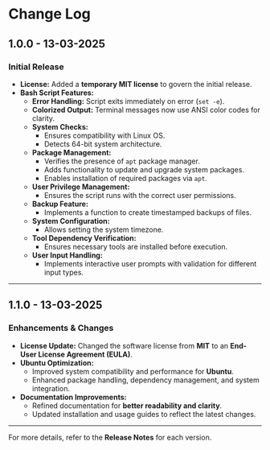 # Change Log

## **1.0.0 - 13-03-2025**
### **Initial Release**
- **License:** Added a **temporary MIT license** to govern the initial release.
- **Bash Script Features:**
  - **Error Handling:** Script exits immediately on error (`set -e`).
  - **Colorized Output:** Terminal messages now use ANSI color codes for clarity.
  - **System Checks:**
    - Ensures compatibility with Linux OS.
    - Detects 64-bit system architecture.
  - **Package Management:**
    - Verifies the presence of `apt` package manager.
    - Adds functionality to update and upgrade system packages.
    - Enables installation of required packages via `apt`.
  - **User Privilege Management:**
    - Ensures the script runs with the correct user permissions.
  - **Backup Feature:**
    - Implements a function to create timestamped backups of files.
  - **System Configuration:**
    - Allows setting the system timezone.
  - **Tool Dependency Verification:**
    - Ensures necessary tools are installed before execution.
  - **User Input Handling:**
    - Implements interactive user prompts with validation for different input types.

---

## **1.1.0 - 13-03-2025**
### **Enhancements & Changes**
- **License Update:** Changed the software license from **MIT** to an **End-User License Agreement (EULA)**.
- **Ubuntu Optimization:**
  - Improved system compatibility and performance for **Ubuntu**.
  - Enhanced package handling, dependency management, and system integration.
- **Documentation Improvements:**
  - Refined documentation for **better readability and clarity**.
  - Updated installation and usage guides to reflect the latest changes.

---

For more details, refer to the **Release Notes** for each version.

